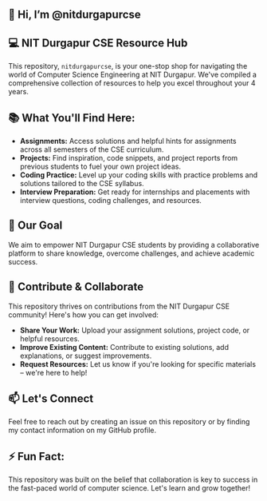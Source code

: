 ## 👋 Hi, I’m @nitdurgapurcse 

## 💻  NIT Durgapur CSE Resource Hub

This repository, `nitdurgapurcse`, is your one-stop shop for navigating the world of Computer Science Engineering at NIT Durgapur.  We've compiled a comprehensive collection of resources to help you excel throughout your 4 years.

## 📚 What You'll Find Here:

* **Assignments:**  Access solutions and helpful hints for assignments across all semesters of the CSE curriculum.
* **Projects:** Find inspiration, code snippets, and project reports from previous students to fuel your own project ideas.
* **Coding Practice:**  Level up your coding skills with practice problems and solutions tailored to the CSE syllabus.
* **Interview Preparation:**  Get ready for internships and placements with interview questions, coding challenges, and resources.

## 🚀 Our Goal

We aim to empower NIT Durgapur CSE students by providing a collaborative platform to share knowledge, overcome challenges, and achieve academic success.

## 🤝 Contribute & Collaborate

This repository thrives on contributions from the NIT Durgapur CSE community!  Here's how you can get involved:

* **Share Your Work:** Upload your assignment solutions, project code, or helpful resources.
* **Improve Existing Content:**  Contribute to existing solutions, add explanations, or suggest improvements.
* **Request Resources:**  Let us know if you're looking for specific materials – we're here to help!

## 📫 Let's Connect

Feel free to reach out by creating an issue on this repository or by finding my contact information on my GitHub profile.

## ⚡ Fun Fact: 

This repository was built on the belief that collaboration is key to success in the fast-paced world of computer science. Let's learn and grow together! 
